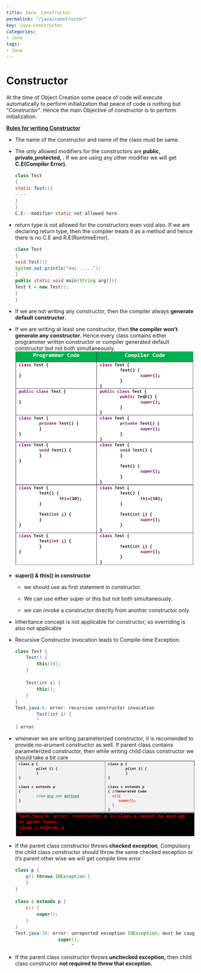 ```yaml
---
title: Java- Constructor
permalink: "/java/constructor"
key: java-constructor
categories:
- Java
tags:
- Java
---
```


Constructor
==============

At the time of Object Creation some peace of code will execute automatically to
perform initialization that peace of code is nothing but “*Constructor*". Hence
the main Objective of constructor is to perform initialization.

**<u>Rules for writing Constructor</u>**

-   The name of the constructor and name of the class must be same.

-   The only allowed modifiers for the constructors are **public, private,protected, <default>.** If we are using any other modifier we will get **C.E(Compiler Error).**
    ```java
    class Test
    {
    static Test(){
    ----
    }
    }
    C.E:- modifier static not allowed here.
    ```

    
-   return type is not allowed for the constructors even void also. If we are
    declaring return type, then the compiler treats it as a method and hence
    there is no C.E and R.E(RuntimeError).

    ```java
    class Test
    {
    void Test(){
    System.out.println("Hai .....");
    }
    public static void main(String arg[]){
    Test t = new Test();
    }
    }
    ```



-   If we are not writing any constructor, then the compiler always **generate default constructor**.

-   If we are writing at least one constructor, then **the compiler won’t
    generate any constructor**. Hence every class contains either programmer
    written constructor or compiler generated default constructor but not both
    simultaneously.
    ![constrctor](media/constrctor.png)


-   **super() & this() in constructor**

    -   we should use as first statement in constructor.
    
    -   We can use either super or this but not both simultaneously.
    
    -   we can invoke a constructor directly from another constructor only

-   Inheritance concept is not applicable for constructor, so overriding is also
    not applicable

-   Recursive Constructor invocation leads to Compile-time Exception.
    ```java
    class Test {
    	Test() {
    		this(10);
    	}
    
    	Test(int i) {
    		this();
    	}	 
    }
    Test.java:6: error: recursive constructor invocation
            Test(int i) {
            ^
    1 error
    ```


-   whenever we are writing parameterized constructor, it is recomended to
    provide no-arument constructor as well. If parent class contains
    parameterized constructor, then while writing child class constructor we
    should take a bit care
    ![super](media/super.PNG)


-   If the parent class constructor throws **checked exception**, Compulsory the
    child class constructor should throw the same checked exception or it’s
    parent other wise we will get compile time error
    ```java
    class p {
    	p() throws IOException {
    	}
    }
    
    class c extends p {
    	c() {
    		super();
    	}
    }
    Test.java:10: error: unreported exception IOException; must be caught or declared to be thrown
                    super();
                         ^
    ```



-   If the parent class constructor throws **unchecked exception,** then child
    class constructor **not required to throw that exception.**
